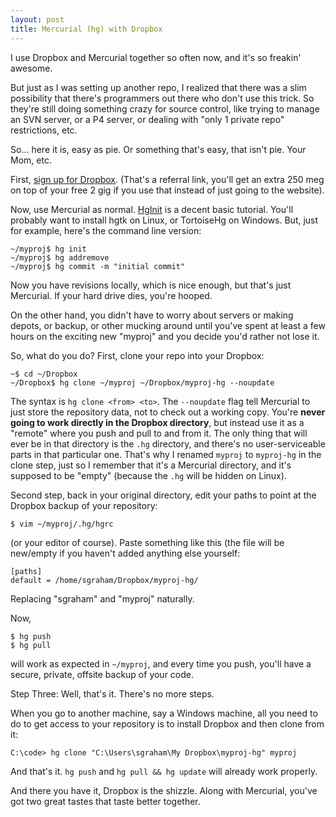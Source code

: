 ```yaml
---
layout: post
title: Mercurial (hg) with Dropbox
---
```


I use Dropbox and Mercurial together so often now, and it's so freakin'
awesome.

But just as I was setting up another repo, I realized that there was a
slim possibility that there's programmers out there who don't use this
trick. So they're still doing something crazy for source control, like
trying to manage an SVN server, or a P4 server, or dealing with "only 1
private repo" restrictions, etc.

So... here it is, easy as pie. Or something that's easy, that isn't pie.
Your Mom, etc.

First, [sign up for
Dropbox](https://www.dropbox.com/referrals/NTMzMDU5Mzk). (That's a
referral link, you'll get an extra 250 meg on top of your free 2 gig if
you use that instead of just going to the website).

Now, use Mercurial as normal. [HgInit](http://hginit.com/01.html) is a
decent basic tutorial. You'll probably want to install hgtk on Linux, or
TortoiseHg on Windows. But, just for example, here's the command line
version:

    ~/myproj$ hg init
    ~/myproj$ hg addremove
    ~/myproj$ hg commit -m "initial commit"

Now you have revisions locally, which is nice enough, but that's just
Mercurial. If your hard drive dies, you're hooped.

On the other hand, you didn't have to worry about servers or making
depots, or backup, or other mucking around until you've spent at least a
few hours on the exciting new "myproj" and you decide you'd rather not
lose it.

So, what do you do? First, clone your repo into your Dropbox:

    ~$ cd ~/Dropbox
    ~/Dropbox$ hg clone ~/myproj ~/Dropbox/myproj-hg --noupdate

The syntax is `hg clone <from> <to>`. The `--noupdate` flag tell
Mercurial to just store the repository data, not to check out a working
copy. You're **never going to work directly in the Dropbox directory**,
but instead use it as a "remote" where you push and pull to and from it.
The only thing that will ever be in that directory is the `.hg`
directory, and there's no user-serviceable parts in that particular one.
That's why I renamed `myproj` to `myproj-hg` in the clone step, just so
I remember that it's a Mercurial directory, and it's supposed to be
"empty" (because the `.hg` will be hidden on Linux).

Second step, back in your original directory, edit your paths to point at
the Dropbox backup of your repository:

    $ vim ~/myproj/.hg/hgrc

(or your editor of course). Paste something like this (the file will be
new/empty if you haven't added anything else yourself:

    [paths]
    default = /home/sgraham/Dropbox/myproj-hg/

Replacing "sgraham" and "myproj" naturally. 

Now,

    $ hg push
    $ hg pull

will work as expected in `~/myproj`, and every time you push, you'll
have a secure, private, offsite backup of your code.

Step Three: Well, that's it. There's no more steps.


When you go to another machine, say a Windows machine, all you need to
do to get access to your repository is to install Dropbox and then clone
from it:

    C:\code> hg clone "C:\Users\sgraham\My Dropbox\myproj-hg" myproj

And that's it. `hg push` and `hg pull && hg update` will already work
properly.

And there you have it, Dropbox is the shizzle. Along with Mercurial,
you've got two great tastes that taste better together.
